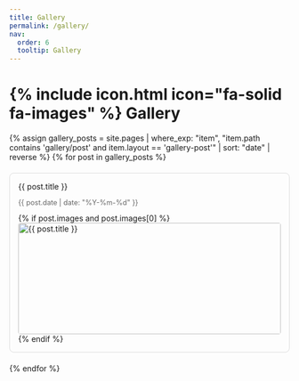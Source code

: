 ```yaml
---
title: Gallery
permalink: /gallery/
nav:
  order: 6
  tooltip: Gallery
---
```


# {% include icon.html icon="fa-solid fa-images" %} Gallery

<ul class="gallery-list">
  {% assign gallery_posts = site.pages | where_exp: "item", "item.path contains 'gallery/post' and item.layout == 'gallery-post'" | sort: "date" | reverse %}
  {% for post in gallery_posts %}
    <li class="gallery-item-card">
      <p class="gallery-title"><a href="{{ site.baseurl }}{{ post.url }}">{{ post.title }}</a></p>
      <p class="gallery-date">{{ post.date | date: "%Y-%m-%d" }}</p>
      {% if post.images and post.images[0] %}
        <a href="{{ site.baseurl }}{{ post.url }}">
          <img src="{{ post.images[0] }}" alt="{{ post.title }}" class="gallery-thumbnail"/>
        </a>
      {% endif %}
    </li>
  {% endfor %}
</ul>

<style>
  .gallery-list {
    list-style: none;
    padding: 0;
    display: grid;
    grid-template-columns: repeat(auto-fill, minmax(300px, 1fr));
    grid-gap: 20px;
  }

  .gallery-item-card {
    border: 1px solid #ddd;
    border-radius: 8px;
    padding: 15px;
    transition: transform 0.2s ease, box-shadow 0.2s ease;
  }

  .gallery-item-card:hover {
    transform: translateY(-5px);
    box-shadow: 0 10px 20px rgba(0,0,0,0.1);
  }

  .gallery-thumbnail {
    width: 100%;
    height: 200px;
    object-fit: cover;
    border-radius: 4px;
  }

  .gallery-date {
    color: #666;
    font-size: 0.9em;
  }

  .gallery-item-card p.gallery-title {
    font-size: 1.0em;
    margin-top: 0;
    margin-bottom: 8px;
  }

  .gallery-item-card p.gallery-title a {
    text-decoration: none;
    color: inherit;
  }

  .gallery-item-card p.gallery-title a:hover,
  .gallery-item-card p.gallery-title a:visited,
  .gallery-item-card p.gallery-title a:active {
    color: inherit;
    text-decoration: none;
  }
</style>